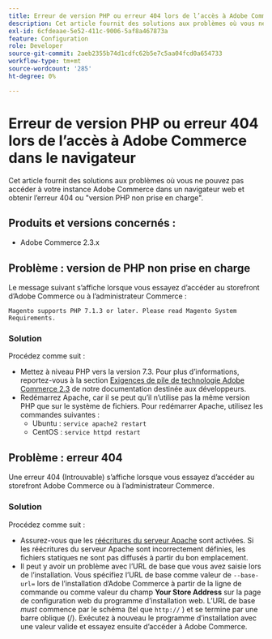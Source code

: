 ```yaml
---
title: Erreur de version PHP ou erreur 404 lors de l’accès à Adobe Commerce dans le navigateur
description: Cet article fournit des solutions aux problèmes où vous ne pouvez pas accéder à votre instance Adobe Commerce dans un navigateur web et obtenir l’erreur 404 ou "version PHP non prise en charge".
exl-id: 6cfdeaae-5e52-411c-9006-5af8a467873a
feature: Configuration
role: Developer
source-git-commit: 2aeb2355b74d1cdfc62b5e7c5aa04fcd0a654733
workflow-type: tm+mt
source-wordcount: '285'
ht-degree: 0%

---
```


# Erreur de version PHP ou erreur 404 lors de l’accès à Adobe Commerce dans le navigateur

Cet article fournit des solutions aux problèmes où vous ne pouvez pas accéder à votre instance Adobe Commerce dans un navigateur web et obtenir l’erreur 404 ou &quot;version PHP non prise en charge&quot;.

## Produits et versions concernés :

* Adobe Commerce 2.3.x

## Problème : version de PHP non prise en charge

Le message suivant s’affiche lorsque vous essayez d’accéder au storefront d’Adobe Commerce ou à l’administrateur Commerce :

`Magento supports PHP 7.1.3 or later. Please read Magento System Requirements.`

### Solution

Procédez comme suit :

* Mettez à niveau PHP vers la version 7.3. Pour plus d’informations, reportez-vous à la section [Exigences de pile de technologie Adobe Commerce 2.3](https://experienceleague.adobe.com/en/docs/commerce-operations/installation-guide/system-requirements) de notre documentation destinée aux développeurs.
* Redémarrez Apache, car il se peut qu’il n’utilise pas la même version PHP que sur le système de fichiers. Pour redémarrer Apache, utilisez les commandes suivantes :
   * Ubuntu : `service apache2 restart`
   * CentOS : `service httpd restart`

## Problème : erreur 404

Une erreur 404 (Introuvable) s’affiche lorsque vous essayez d’accéder au storefront Adobe Commerce ou à l’administrateur Commerce.

### Solution

Procédez comme suit :

* Assurez-vous que les [réécritures du serveur Apache](https://experienceleague.adobe.com/en/docs/commerce-operations/installation-guide/prerequisites/web-server/apache) sont activées. Si les réécritures du serveur Apache sont incorrectement définies, les fichiers statiques ne sont pas diffusés à partir du bon emplacement.
* Il peut y avoir un problème avec l’URL de base que vous avez saisie lors de l’installation. Vous spécifiez l’URL de base comme valeur de `--base-url=` lors de l’installation d’Adobe Commerce à partir de la ligne de commande ou comme valeur du champ **Your Store Address** sur la page de configuration web du programme d’installation web. L’URL de base *must* commence par le schéma (tel que `http://` ) et se termine par une barre oblique (/). Exécutez à nouveau le programme d’installation avec une valeur valide et essayez ensuite d’accéder à Adobe Commerce.
